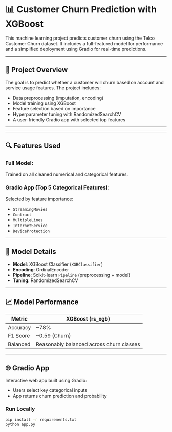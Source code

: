 
# 📊 Customer Churn Prediction with XGBoost

This machine learning project predicts customer churn using the Telco Customer Churn dataset. It includes a full-featured model for performance and a simplified deployment using Gradio for real-time predictions.

---

## 🚀 Project Overview

The goal is to predict whether a customer will churn based on account and service usage features. The project includes:

- Data preprocessing (imputation, encoding)
- Model training using XGBoost
- Feature selection based on importance
- Hyperparameter tuning with RandomizedSearchCV
- A user-friendly Gradio app with selected top features

---


---

## 🔍 Features Used

### Full Model:
Trained on all cleaned numerical and categorical features.

### Gradio App (Top 5 Categorical Features):
Selected by feature importance:
- `StreamingMovies`
- `Contract`
- `MultipleLines`
- `InternetService`
- `DeviceProtection`

---

## 🧠 Model Details

- **Model**: XGBoost Classifier (`XGBClassifier`)
- **Encoding**: OrdinalEncoder
- **Pipeline**: Scikit-learn `Pipeline` (preprocessing + model)
- **Tuning**: RandomizedSearchCV

---

## 📈 Model Performance

| Metric       | XGBoost (rs_xgb) |
|--------------|------------------|
| Accuracy     | ~78%             |
| F1 Score     | ~0.59 (Churn)    |
| Balanced     | Reasonably balanced across churn classes |

---

## 🌐 Gradio App

Interactive web app built using Gradio:
- Users select key categorical inputs
- App returns churn prediction and probability

### Run Locally

```bash
pip install -r requirements.txt
python app.py
